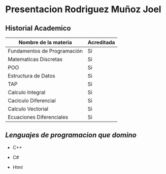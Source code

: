 # Presentacion Rodriguez Muñoz Joel

## **Historial Academico**  

| Nombre de la materia | Acreditada |
| ----------- | ----------- |
| Fundamentos de Programación | Si |
| Matematicas Discretas | Si |
| POO | Si |
| Estructura de Datos| Si |
| TAP | Si |
| Calculo Integral | Si |
| Caclculo Diferencial | Si |
| Calculo Vectorial | Si |
| Ecuaciones Diferenciales | Si |

## ***Lenguajes de programacion que domino***
+ C++
* C#
- Html


